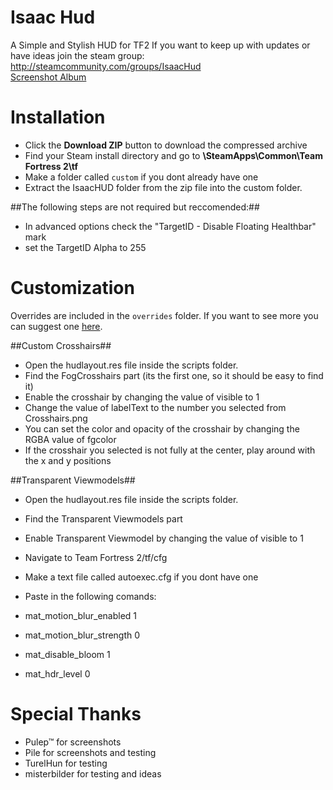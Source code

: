 # Isaac Hud

A Simple and Stylish HUD for TF2
If you want to keep up with updates or have ideas join the steam group:
http://steamcommunity.com/groups/IsaacHud  
[Screenshot Album](https://imgur.com/a/6vY5W)

# Installation 

* Click the **Download ZIP** button to download the compressed archive
* Find your Steam install directory and go to **\SteamApps\Common\Team Fortress 2\tf**
* Make a folder called `custom` if you dont already have one
* Extract the IsaacHUD folder from the zip file into the custom folder.

##The following steps are not required but reccomended:##

* In advanced options check the "TargetID - Disable Floating Healthbar" mark
* set the TargetID Alpha to 255

# Customization

Overrides are included in the `overrides` folder. If you want to see more you can suggest one [here](http://steamcommunity.com/groups/IsaacHud/discussions/0/523897277918200508/).

##Custom Crosshairs##

* Open the hudlayout.res file inside the scripts folder.
* Find the FogCrosshairs part (its the first one, so it should be easy to find it)
* Enable the crosshair by changing the value of visible to 1
* Change the value of labelText to the number you selected from Crosshairs.png
* You can set the color and opacity of the crosshair by changing the RGBA value of fgcolor
* If the crosshair you selected is not fully at the center, play around with the x and y positions

##Transparent Viewmodels##

* Open the hudlayout.res file inside the scripts folder.
* Find the Transparent Viewmodels part
* Enable Transparent Viewmodel by changing the value of visible to 1
* Navigate to Team Fortress 2/tf/cfg
* Make a text file called autoexec.cfg if you dont have one
* Paste in the following comands:

* mat_motion_blur_enabled 1
* mat_motion_blur_strength 0
* mat_disable_bloom 1
* mat_hdr_level 0


# Special Thanks

* Pulep™ for screenshots
* Pile for screenshots and testing
* TurelHun for testing
* misterbilder for testing and ideas
